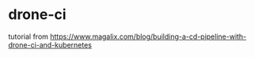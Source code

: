 # drone-ci

tutorial from https://www.magalix.com/blog/building-a-cd-pipeline-with-drone-ci-and-kubernetes
